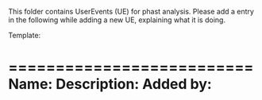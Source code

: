 This folder contains UserEvents (UE) for phast analysis.
Please add a entry in the following while adding a new UE, explaining what it is doing. 

Template: 

==========================
Name: 
Description: 
Added by: 
=========================
